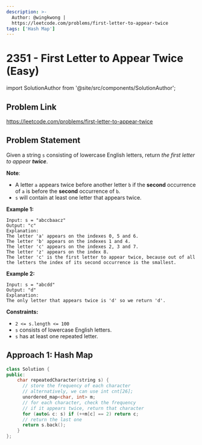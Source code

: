 ```yaml
---
description: >-
  Author: @wingkwong |
  https://leetcode.com/problems/first-letter-to-appear-twice
tags: ['Hash Map']
---
```


# 2351 - First Letter to Appear Twice (Easy)

import SolutionAuthor from '@site/src/components/SolutionAuthor';

## Problem Link

https://leetcode.com/problems/first-letter-to-appear-twice

## Problem Statement

Given a string `s` consisting of lowercase English letters, return _the first letter to appear **twice**_.

**Note**:

* A letter `a` appears twice before another letter `b` if the **second** occurrence of `a` is before the **second** occurrence of `b`.
* `s` will contain at least one letter that appears twice.&#x20;

**Example 1:**

```
Input: s = "abccbaacz"
Output: "c"
Explanation:
The letter 'a' appears on the indexes 0, 5 and 6.
The letter 'b' appears on the indexes 1 and 4.
The letter 'c' appears on the indexes 2, 3 and 7.
The letter 'z' appears on the index 8.
The letter 'c' is the first letter to appear twice, because out of all the letters the index of its second occurrence is the smallest.
```

**Example 2:**

```
Input: s = "abcdd"
Output: "d"
Explanation:
The only letter that appears twice is 'd' so we return 'd'.
```

**Constraints:**

* `2 <= s.length <= 100`
* `s` consists of lowercase English letters.
* `s` has at least one repeated letter.

## Approach 1: Hash Map

<SolutionAuthor name="@wingkwong"/>

```cpp
class Solution {
public:
    char repeatedCharacter(string s) {
      // store the frequency of each character
      // alternatively, we can use int cnt[26];
      unordered_map<char, int> m;
      // for each character, check the frequency
      // if it appears twice, return that character
      for (auto& c: s) if (++m[c] == 2) return c;
      // return the last one
      return s.back();
    }
};
```